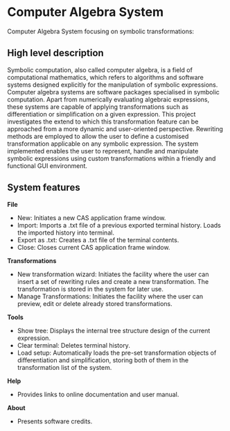 # Computer Algebra System
Computer Algebra System focusing on symbolic transformations:

## High level description
Symbolic computation, also called computer algebra, is a field of computational mathematics,
which refers to algorithms and software systems designed explicitly for the manipulation
of symbolic expressions. Computer algebra systems are software packages specialised
in symbolic computation. Apart from numerically evaluating algebraic expressions, these
systems are capable of applying transformations such as differentiation or simplification
on a given expression. This project investigates the extend to which this transformation
feature can be approached from a more dynamic and user-oriented perspective. Rewriting
methods are employed to allow the user to define a customised transformation applicable
on any symbolic expression. The system implemented enables the user to represent, handle
and manipulate symbolic expressions using custom transformations within a friendly and
functional GUI environment.

## System features
**File**
* New: Initiates a new CAS application frame window.
* Import: Imports a .txt file of a previous exported terminal history. Loads the
imported history into terminal.
* Export as .txt: Creates a .txt file of the terminal contents.
* Close: Closes current CAS application frame window.  


**Transformations**
* New transformation wizard: Initiates the facility where the user can insert a set of
rewriting rules and create a new transformation. The transformation is stored in the
system for later use.
* Manage Transformations: Initiates the facility where the user can preview, edit or
delete already stored transformations.  


**Tools**
* Show tree: Displays the internal tree structure design of the current expression.
* Clear terminal: Deletes terminal history.
* Load setup: Automatically loads the pre-set transformation objects of differentiation
and simplification, storing both of them in the transformation list of the system.  


**Help**
* Provides links to online documentation and user manual.  


**About**
* Presents software credits.  
